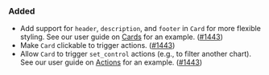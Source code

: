 <!--
A new scriv changelog fragment.

Uncomment the section that is right (remove the HTML comment wrapper).
-->

<!--
### Highlights ✨

- A bullet item for the Highlights ✨ category with a link to the relevant PR at the end of your entry, e.g. Enable feature XXX. ([#1](https://github.com/mckinsey/vizro/pull/1))

-->
<!--
### Removed

- A bullet item for the Removed category with a link to the relevant PR at the end of your entry, e.g. Enable feature XXX. ([#1](https://github.com/mckinsey/vizro/pull/1))

-->

### Added

- Add support for `header`, `description`, and `footer` in `Card` for more flexible styling. See our user guide on [Cards](https://vizro.readthedocs.io/en/stable/pages/user-guides/card/#add-header-and-footer) for an example. ([#1443](https://github.com/mckinsey/vizro/pull/1443))
- Make `Card` clickable to trigger actions. ([#1443](https://github.com/mckinsey/vizro/pull/1443))
- Allow `Card` to trigger `set_control` actions (e.g., to filter another chart).  See our user guide on [Actions]((https://vizro.readthedocs.io/en/stable/pages/user-guides/actions/#trigger-an-action-with-a-card))  for an example. ([#1443](https://github.com/mckinsey/vizro/pull/1443))
<!--
### Changed

- A bullet item for the Changed category with a link to the relevant PR at the end of your entry, e.g. Enable feature XXX. ([#1](https://github.com/mckinsey/vizro/pull/1))

-->
<!--
### Deprecated

- A bullet item for the Deprecated category with a link to the relevant PR at the end of your entry, e.g. Enable feature XXX. ([#1](https://github.com/mckinsey/vizro/pull/1))

-->
<!--
### Fixed

- A bullet item for the Fixed category with a link to the relevant PR at the end of your entry, e.g. Enable feature XXX. ([#1](https://github.com/mckinsey/vizro/pull/1))

-->
<!--
### Security

- A bullet item for the Security category with a link to the relevant PR at the end of your entry, e.g. Enable feature XXX. ([#1](https://github.com/mckinsey/vizro/pull/1))

-->
